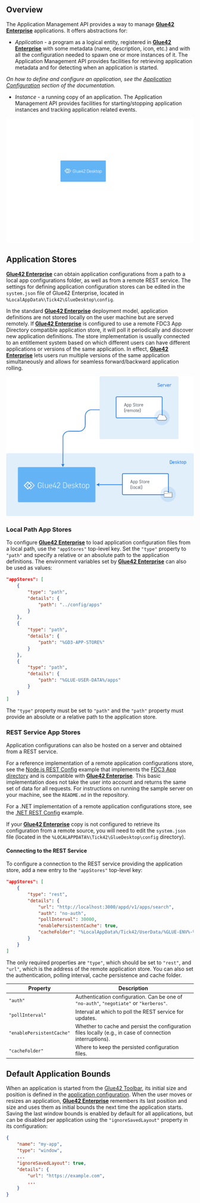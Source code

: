 ## Overview

The Application Management API provides a way to manage [**Glue42 Enterprise**](https://glue42.com/enterprise/) applications. It offers abstractions for:

- *Application* - a program as a logical entity, registered in [**Glue42 Enterprise**](https://glue42.com/enterprise/) with some metadata (name, description, icon, etc.) and with all the configuration needed to spawn one or more instances of it. The Application Management API provides facilities for retrieving application metadata and for detecting when an application is started.

*On how to define and configure an application, see the [Application Configuration](../../../developers/configuration/application/index.html) section of the documentation.*

- *Instance* - a running copy of an application. The Application Management API provides facilities for starting/stopping application instances and tracking application related events.

![App Management](../../../images/app-management/app-management.gif)

## Application Stores

[**Glue42 Enterprise**](https://glue42.com/enterprise/) can obtain application configurations from a path to a local app configurations folder, as well as from a remote REST service. The settings for defining application configuration stores can be edited in the `system.json` file of Glue42 Enterprise, located in `%LocalAppData%\Tick42\GlueDesktop\config`.

In the standard [**Glue42 Enterprise**](https://glue42.com/enterprise/) deployment model, application definitions are not stored locally on the user machine but are served remotely. If [**Glue42 Enterprise**](https://glue42.com/enterprise/) is configured to use a remote FDC3 App Directory compatible application store, it will poll it periodically and discover new application definitions. The store implementation is usually connected to an entitlement system based on which different users can have different applications or versions of the same application. In effect, [**Glue42 Enterprise**](https://glue42.com/enterprise/) lets users run multiple versions of the same application simultaneously and allows for seamless forward/backward application rolling. 


![App Stores](../../../images/configuration-stores/app-stores.png)

### Local Path App Stores

To configure [**Glue42 Enterprise**](https://glue42.com/enterprise/) to load application configuration files from a local path, use the `"appStores"` top-level key. Set the `"type"` property to `"path"` and specify a relative or an absolute path to the application definitions. The environment variables set by [**Glue42 Enterprise**](https://glue42.com/enterprise/) can also be used as values:

```json
"appStores": [
    {
        "type": "path",
        "details": {
            "path": "../config/apps"
        }
    },
    {
        "type": "path",
        "details": {
            "path": "%GD3-APP-STORE%"
        }
    },
    {
        "type": "path",
        "details": {
            "path": "%GLUE-USER-DATA%/apps"
        }
    }
]
```

The `"type"` property must be set to `"path"` and the `"path"` property must provide an absolute or a relative path to the application store.

### REST Service App Stores

Application configurations can also be hosted on a server and obtained from a REST service. 

For a reference implementation of a remote application configurations store, see the [Node.js REST Config](https://github.com/Glue42/rest-config-example-node-js) example that implements the [FDC3 App directory](https://fdc3.finos.org/docs/1.0/appd-intro) and is compatible with [**Glue42 Enterprise**](https://glue42.com/enterprise/). This basic implementation does not take the user into account and returns the same set of data for all requests. For instructions on running the sample server on your machine, see the `README.md` in the repository.

For a .NET implementation of a remote application configurations store, see the [.NET REST Config](https://github.com/Tick42/rest-config-example-net) example.

If your [**Glue42 Enterprise**](https://glue42.com/enterprise/) copy is not configured to retrieve its configuration from a remote source, you will need to edit the `system.json` file (located in the `%LOCALAPPDATA%\Tick42\GlueDesktop\config` directory).

#### Connecting to the REST Service

To configure a connection to the REST service providing the application store, add a new entry to the `"appStores"` top-level key:

```json
"appStores": [
    {
        "type": "rest",
        "details": {
            "url": "http://localhost:3000/appd/v1/apps/search",
            "auth": "no-auth",
            "pollInterval": 30000,
            "enablePersistentCache": true,
            "cacheFolder": "%LocalAppData%/Tick42/UserData/%GLUE-ENV%-%GLUE-REGION%/gcsCache/"
        }
    }
]
```

The only required properties are `"type"`, which should be set to `"rest"`, and `"url"`, which is the address of the remote application store. You can also set the authentication, polling interval, cache persistence and cache folder.

| Property | Description |
|----------|-------------|
| `"auth"` | Authentication configuration. Can be one of `"no-auth"`, `"negotiate"` or `"kerberos"`. |
| `"pollInterval"` | Interval at which to poll the REST service for updates. |
| `"enablePersistentCache"` | Whether to cache and persist the configuration files locally (e.g., in case of connection interruptions). |
| `"cacheFolder"` | Where to keep the persisted configuration files. |

## Default Application Bounds

When an application is started from the [Glue42 Toolbar](../../glue42-toolbar/index.html), its initial size and position is defined in the [application configuration](../../../developers/configuration/application/index.html). When the user moves or resizes an application, [**Glue42 Enterprise**](https://glue42.com/enterprise/) remembers its last position and size and uses them as initial bounds the next time the application starts. Saving the last window bounds is enabled by default for all applications, but can be disabled per application using the `"ignoreSavedLayout"` property in its configuration:

```json
{
    "name": "my-app",
    "type": "window",
    ...
    "ignoreSavedLayout": true,
    "details": {
        "url": "https://example.com",
        ...
    }
}
``` 